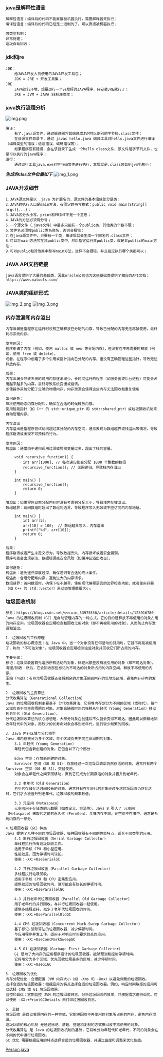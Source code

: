 ### java是解释性语言
    解释性语言：编译后的代码不能直接被机器执行，需要解释器来执行；
    编译性语言：编译后的代码已经是二进制的了，可以直接被机器执行；
    
    强类型机制；
    异常处理；
    垃圾自动回收；


### jdk和jre
    JDK：
        给JAVA开发人员使用的JAVA开发工具包；
        JDK = JRE + 开发工具集；
    JRE：
        JAVA运行环境，想要运行一个开发好的JAVA程序，只安装JRE就行了；
        JRE = JVM + JAVA SE标准类库；



### java执行流程分析
![img.png](picture%2Fimg.png)
```
编译：
    有了.java源文件，通过编译器将其编译成JVM可以识别的字节码.class文件；
    在该源文件目录下，通过 javac hello.java 编译工具对hello.java文件进行编译（编译类型的错误：语法错误、编码错误等）；
    如果程序没有错误，会在该目录下生成一个hello.class文件，该文件是字节码文件，也是可以执行的java程序；
运行：
    通过运行工具java.exe对字节码文件进行执行，本质就是.class装载到jvm机执行；
```
***生成的clss文件位置如下***
![img_1.png](picture%2Fimg_1.png)

### JAVA开发细节
	1.JAVA源文件是以 .java 为扩展名的，源文件的基本组成部分是类；
	2.JAVA的执行入口是main方法，有固定的书写格式：public void main(String[] args){...}；
	3.JAVA区分大小写，print和PRINT不是一个意思；
	4.JAVA的方法必须有分号；
	5.一个源文件（.java文件）中最多只能有一个public类，其他类的个数不限；
	6.文件名必须按public类名命名，否则会报错；
	7.在java源文件中，只要有一个类，编译后就会生成一个同名的.class文件；
	8.可以将main方法写在非public类中，然后指定运行非public类，就是非public的main方法；
	9.可以public和其他类中都写main方法，这样不会报错，并且指定执行哪个类都可以；

### JAVA API文档链接
	java语言提供了大量的基础类，因此oracle公司也为这些基础类提供了相应的API文档；
	https://www.matools.com/

### JAVA类的组织形式
![img_2.png](picture%2Fimg_2.png)
![img_3.png](picture%2Fimg_3.png)


### 内存泄漏和内存溢出
    内存泄漏是指程序在运行时没有正确释放已分配的内存，导致已分配的内存无法再被使用，最终耗尽系统内存。

    发生原因：
    程序申请了内存（例如，使用 malloc 或 new 等分配内存），但没有在不再需要时释放（例如，使用 free 或 delete）。
    或者，在程序中创建了多个引用或指针指向已分配的内存，但没有正确管理这些指针，导致无法释放内存。
    
    后果：
    内存泄漏会导致系统的可用内存逐渐减少，长时间运行的程序（如服务器或后台进程）可能会占用越来越多的内存，最终导致系统变慢或崩溃。
    即使操作系统分配了足够的物理内存，内存泄漏会使得这些内存无法回收和重复使用
    
    如何避免：
    每次使用动态内存分配后，确保在合适的时候释放内存。
    使用智能指针（如 C++ 的 std::unique_ptr 和 std::shared_ptr）或垃圾回收机制来自动管理内存。
    
    内存溢出
    内存溢出是指程序尝试访问超过其分配的内存空间，通常表现为数组越界或栈溢出等情况，导致程序崩溃或出现不可预料的行为。

    发生原因：
    栈溢出：通常由于递归调用过深或局部变量过多，超出了栈的容量。
    
        void recursive_function() {
            int arr[1000]; // 每次递归都会分配 1000 个整数的数组
            recursive_function(); // 无限递归，导致栈内存溢出
        }
        
        int main() {
            recursive_function();
            return 0;
        }

    堆溢出：如果程序动态分配内存时没有考虑到分配大小，导致堆内存被溢出。
    数组越界：访问数组时超出了数组的边界，导致程序写入无效或不应访问的内存地址。

        int main() {
            int arr[5];
            arr[10] = 100;  // 数组越界写入，内存溢出
            printf("%d", arr[10]);
            return 0;
        }
        
    后果：
    程序崩溃或者产生未定义行为，导致数据丢失、内存损坏或者安全漏洞。
    程序可能会出现崩溃、数据错误或安全风险（如缓冲区溢出攻击）。
    
    如何避免：
    栈溢出：避免递归深度过深，确保递归有合适的终止条件。
    堆溢出：合理分配堆内存，避免过大的内存请求。
    数组越界：访问数组时，确保下标不越界，使用现代编程语言的边界检查功能，或者使用容器（如 C++ 的 std::vector）来动态管理数组大小。

### 垃圾回收机制
```
参考：https://blog.csdn.net/weixin_53975556/article/details/125916780
Java 的垃圾回收机制（GC）是自动管理内存的一种方式，它的目的是释放不再使用的对象占用的内存空间。垃圾回收器会定期检查和回收无用对象（即不再被引用的对象），从而防止内存泄漏和溢出。

1. 垃圾回收的工作原理
垃圾回收的核心概念是：在 Java 中，当一个对象没有任何活动的引用时，它就不再能被使用了，称为 "不可达对象"。垃圾回收器会定期检测这些对象并回收它们所占用的内存。

主要步骤：
标记：垃圾回收器首先遍历所有活动的对象，标记出那些没有被引用的对象（即不可达对象）。
清理/回收：然后，它会回收那些标记为不可达的对象所占用的内存空间，释放不再使用的内存。
压缩（可选）：有些垃圾回收器还会将剩余的对象压缩到内存的低地址区域，避免内存碎片的发生。

2. 垃圾回收的主要算法
分代收集算法（Generational Collection）
Java 的垃圾回收机制主要基于 分代收集算法，它将堆内存划分为不同的区域（或称代），每个区域负责不同生命周期的对象。对象会随着时间的推移从年轻代（Young Generation）移动到老年代（Old Generation）。
分代垃圾回收算法的核心思想是，大部分对象在创建后不久就会变得不可达，因此可以频繁地回收年轻代中的对象，而较少的长寿命对象会移到老年代，进行较少频繁的回收。

3. Java 内存区域与分代模型
Java 堆内存被分为多个区域，每个区域负责不同生命周期的对象。
    3.1 年轻代（Young Generation）
    年轻代包含新创建的对象。它包含以下几个部分：
    
    Eden 空间：存放新创建的对象。
    Survivor 空间（S0 和 S1）：存放经过一次垃圾回收后仍然存活的对象。通常只有两个 Survivor 空间（S0 和 S1），交替使用。
    对象会在年轻代之间来回移动，直到它们成为长期存活的对象并晋升到老年代。
    
    3.2 老年代（Old Generation）
    老年代存储存活时间较长的对象。通常只有在年轻代的对象经过多次垃圾回收仍然存活时，它们才会被晋升到老年代。垃圾回收的频率较低。
    
    3.3 元空间（Metaspace）
    元空间用于存储类的元数据（如类定义、方法等）。Java 8 引入了 元空间（Metaspace）来取代之前的永久代（PermGen）。与堆内存不同，元空间不在堆中，通常是系统内存的一部分。

4.垃圾回收器（GC）种类
Java 提供了几种不同的垃圾回收器，每种回收器有不同的性能特点，适合不同类型的应用。
    4.1 串行垃圾回收器（Serial Garbage Collector）
    单线程执行所有垃圾回收工作。
    适用于单核 CPU 和小型应用。
    性能较差，因为停顿时间较长。
    使用：-XX:+UseSerialGC
    
    4.2 并行垃圾回收器（Parallel Garbage Collector）
    多线程执行垃圾回收。
    适用于多核 CPU 和 CPU 密集型应用。
    提供较短的垃圾回收时间，但可能会有较长的停顿时间。
    使用：-XX:+UseParallelGC
    
    4.3 并行老年代垃圾回收器（Parallel Old Garbage Collector）
    用于老年代的并行回收，与并行垃圾回收器一起使用。
    提供多线程支持，减少了老年代垃圾回收的时间。
    使用：-XX:+UseParallelOldGC
    
    4.4 CMS 垃圾回收器（Concurrent Mark-Sweep Garbage Collector）
    基于标记-清除算法的垃圾回收器，减少停顿时间。
    与应用程序并发工作，适用于对响应时间要求较高的应用。
    使用：-XX:+UseConcMarkSweepGC
    
    4.5 G1 垃圾回收器（Garbage First Garbage Collector）
    G1 是为了大内存的应用程序设计的垃圾回收器，能够预测和控制停顿时间。
    它将堆分为多个区域，优先回收垃圾最多的区域，减少停顿时间。
    使用：-XX:+UseG1GC
   
5. 垃圾回收的优化
内存分配优化：合理配置 JVM 内存大小（如 -Xms 和 -Xmx）以避免频繁的垃圾回收。
选择合适的垃圾回收器：根据应用的特点选择合适的垃圾回收器。例如，响应时间敏感的应用可以选择 CMS 或 G1 垃圾回收器。
监控和调优：定期监控 JVM 的垃圾回收日志，分析垃圾回收的效果，并根据需求进行调优。可以使用 -XX:+PrintGCDetails 来打印垃圾回收日志。

6. 总结
垃圾回收 是自动管理内存的一种方式，它能够回收不再使用的对象所占用的内存，避免内存泄漏。
垃圾回收的核心机制 是通过标记、清理、整理和复制的方式来回收不再使用的对象。
分代收集算法 是 Java 的垃圾回收机制的基础，它将堆分为年轻代和老年代，不同的对象会在不同的代中进行垃圾回收。
GC 优化 需要根据应用的特点选择合适的垃圾回收器，并通过监控和调整来优化性能。
```
[Person.java](code%2FPerson.java)

